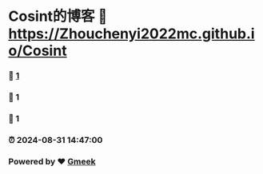 # Cosint的博客 :link: https://Zhouchenyi2022mc.github.io/Cosint 
### :page_facing_up: [1](https://Zhouchenyi2022mc.github.io/Cosint/tag.html) 
### :speech_balloon: 1 
### :hibiscus: 1 
### :alarm_clock: 2024-08-31 14:47:00 
### Powered by :heart: [Gmeek](https://github.com/Meekdai/Gmeek)
